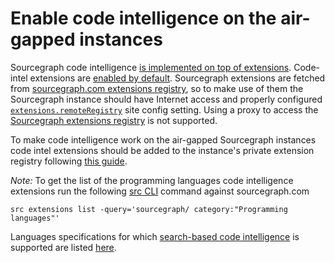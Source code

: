 # Enable code intelligence on the air-gapped instances

Sourcegraph code intelligence [is implemented on top of extensions](../../dev/background-information/codeintel/extensions.md). Code-intel extensions are [enabled by default](../../extensions/usage.md#default-extensions). Sourcegraph extensions are fetched from [sourcegraph.com extensions registry](https://sourcegraph.com/extensions), so to make use of them the Sourcegraph instance should have Internet access and properly configured [`extensions.remoteRegistry`](../../admin/extensions/index.md#use-extensions-from-sourcegraphcom-or-disable-remote-extensions) site config setting. Using a proxy to access the [Sourcegraph extensions registry](https://sourcegraph.com/extensions) is not supported.

To make code intelligence work on the air-gapped Sourcegraph instances code intel extensions should be added to the instance's private extension registry following [this guide](https://github.com/sourcegraph/sourcegraph-extensions-cloning-scripts).

*Note:* To get the list of the programming languages code intelligence extensions run the following [src CLI](https://docs.sourcegraph.com/cli) command against sourcegraph.com
 ```
 src extensions list -query='sourcegraph/ category:"Programming languages"'
 ```
 
 Languages specifications for which [search-based code intelligence](../explanations/search_based_code_intelligence.md) is supported are listed [here](https://github.com/sourcegraph/code-intel-extensions/blob/master/template/src/language-specs/languages.ts#L345-L390).
